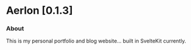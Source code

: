 # Aerlon [0.1.3]

### About

This is my personal portfolio and blog website... built in SvelteKit currently.
